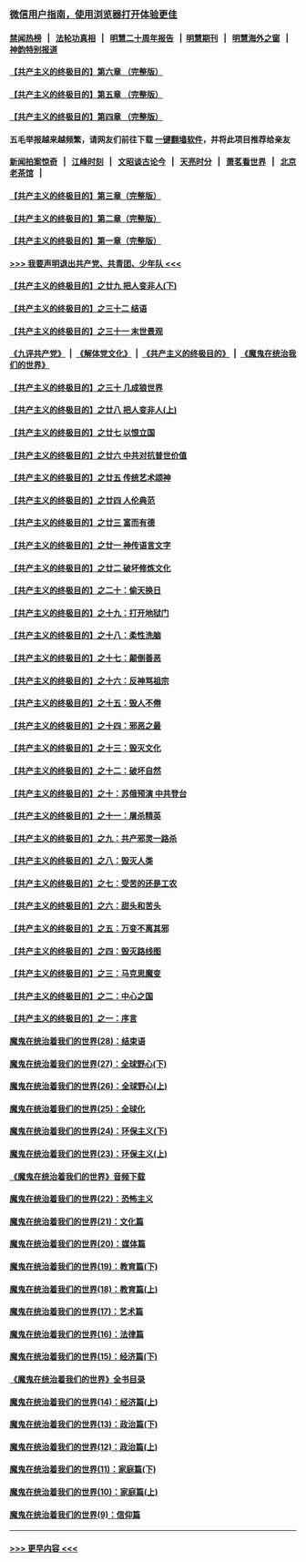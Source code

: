 ### [微信用户指南，使用浏览器打开体验更佳](https://github.com/gfw-breaker/banned-news1/blob/master/indexes/wechat-guide.md?t=0)
#### [禁闻热榜](热点新闻.md?t=0)  &nbsp;&nbsp;|&nbsp;&nbsp; [法轮功真相](https://github.com/gfw-breaker/truth/blob/master/README.md?t=0) &nbsp;&nbsp;|&nbsp;&nbsp; [明慧二十周年报告](https://github.com/gfw-breaker/mh-reports/blob/master/README.md?t=0) &nbsp;&nbsp;|&nbsp;&nbsp;[明慧期刊](https://github.com/gfw-breaker/mh-qikan) &nbsp;&nbsp;|&nbsp;&nbsp; [明慧海外之窗](https://github.com/gfw-breaker/mh-news/blob/master/README.md?t=0) &nbsp;&nbsp;|&nbsp;&nbsp; [神韵特别报道](https://github.com/gfw-breaker/mh-news/blob/master/shenyun.md?t=0)
#### [【共产主义的终极目的】第六章 （完整版）](../pages/nsc422/n11428913.md?t=02121311) 
#### [【共产主义的终极目的】第五章 （完整版）](../pages/nsc422/n11428912.md?t=02121311) 
#### [【共产主义的终极目的】第四章 （完整版）](../pages/nsc422/n11428907.md?t=02121311) 
#### 五毛举报越来越频繁，请网友们前往下载 [一键翻墙软件](https://github.com/gfw-breaker/ssr-accounts)，并将此项目推荐给亲友
#### [新闻拍案惊奇](https://github.com/gfw-breaker/banned-news1/blob/master/pages/link4.md) &nbsp;&nbsp;|&nbsp;&nbsp; [江峰时刻](https://github.com/gfw-breaker/banned-news1/blob/master/pages/link4.md) &nbsp;&nbsp;|&nbsp;&nbsp; [文昭谈古论今](https://github.com/gfw-breaker/banned-news1/blob/master/pages/link4.md) &nbsp;&nbsp;|&nbsp;&nbsp; [天亮时分](https://github.com/gfw-breaker/banned-news1/blob/master/pages/link4.md) &nbsp;&nbsp;|&nbsp;&nbsp; [萧茗看世界](https://github.com/gfw-breaker/banned-news1/blob/master/pages/link4.md) &nbsp;&nbsp;|&nbsp;&nbsp; [北京老茶馆](https://github.com/gfw-breaker/banned-news1/blob/master/pages/link4.md) &nbsp;&nbsp;|&nbsp;&nbsp; 
#### [【共产主义的终极目的】第三章（完整版）](../pages/nsc422/n11428848.md?t=02121311) 
#### [【共产主义的终极目的】第二章（完整版）](../pages/nsc422/n11428831.md?t=02121311) 
#### [【共产主义的终极目的】第一章（完整版）](../pages/nsc422/n11417651.md?t=02121311) 
#### [>>> 我要声明退出共产党、共青团、少年队 <<<](https://github.com/begood0513/goodnews/blob/master/quit/letter.md) 
#### [【共产主义的终极目的】之廿九 把人变非人(下)](../pages/nsc422/n11344140.md?t=02121311) 
#### [【共产主义的终极目的】之三十二 结语](../pages/nsc422/n11360535.md?t=02121311) 
#### [【共产主义的终极目的】之三十一 末世景观](../pages/nsc422/n11351129.md?t=02121311) 
#### [《九评共产党》](https://github.com/begood0513/9ping.md/blob/master/README.md) &nbsp;|&nbsp; [《解体党文化》](../../../../jtdwh.md/blob/master/README.md)  &nbsp;|&nbsp; [《共产主义的终极目的》](../../../../gczydzjmd.md/blob/master/README.md) &nbsp;|&nbsp; [《魔鬼在统治我们的世界》](../../../../mgztzwmdsj.md/blob/master/README.md) 
#### [【共产主义的终极目的】之三十 几成狼世界](../pages/nsc422/n11348280.md?t=02121311) 
#### [【共产主义的终极目的】之廿八 把人变非人(上)](../pages/nsc422/n11340492.md?t=02121311) 
#### [【共产主义的终极目的】之廿七 以恨立国](../pages/nsc422/n11336944.md?t=02121311) 
#### [【共产主义的终极目的】之廿六 中共对抗普世价值](../pages/nsc422/n11324785.md?t=02121311) 
#### [【共产主义的终极目的】之廿五 传统艺术颂神](../pages/nsc422/n11296396.md?t=02121311) 
#### [【共产主义的终极目的】之廿四 人伦典范](../pages/nsc422/n11296397.md?t=02121311) 
#### [【共产主义的终极目的】之廿三 富而有德](../pages/nsc422/n11283598.md?t=02121311) 
#### [【共产主义的终极目的】之廿一 神传语言文字](../pages/nsc422/n11263265.md?t=02121311) 
#### [【共产主义的终极目的】之廿二 破坏修炼文化](../pages/nsc422/n11245728.md?t=02121311) 
#### [【共产主义的终极目的】之二十：偷天换日](../pages/nsc422/n11238846.md?t=02121311) 
#### [【共产主义的终极目的】之十九：打开地狱门](../pages/nsc422/n11206376.md?t=02121311) 
#### [【共产主义的终极目的】之十八：柔性洗脑](../pages/nsc422/n11199994.md?t=02121311) 
#### [【共产主义的终极目的】之十七：颠倒善恶](../pages/nsc422/n11179782.md?t=02121311) 
#### [【共产主义的终极目的】之十六：反神骂祖宗](../pages/nsc422/n11166798.md?t=02121311) 
#### [【共产主义的终极目的】之十五：毁人不倦](../pages/nsc422/n11166792.md?t=02121311) 
#### [【共产主义的终极目的】之十四：邪恶之最](../pages/nsc422/n11150249.md?t=02121311) 
#### [【共产主义的终极目的】之十三：毁灭文化](../pages/nsc422/n11135227.md?t=02121311) 
#### [【共产主义的终极目的】之十二：破坏自然](../pages/nsc422/n11135214.md?t=02121311) 
#### [【共产主义的终极目的】之十：苏俄预演 中共登台](../pages/nsc422/n11118424.md?t=02121311) 
#### [【共产主义的终极目的】之十一：屠杀精英](../pages/nsc422/n11118442.md?t=02121311) 
#### [【共产主义的终极目的】之九：共产邪灵一路杀](../pages/nsc422/n11114139.md?t=02121311) 
#### [【共产主义的终极目的】之八：毁灭人类](../pages/nsc422/n11108503.md?t=02121311) 
#### [【共产主义的终极目的】之七：受苦的还是工农](../pages/nsc422/n11101809.md?t=02121311) 
#### [【共产主义的终极目的】之六：甜头和苦头](../pages/nsc422/n11096971.md?t=02121311) 
#### [【共产主义的终极目的】之五：万变不离其邪](../pages/nsc422/n11091285.md?t=02121311) 
#### [【共产主义的终极目的】之四：毁灭路线图](../pages/nsc422/n11086284.md?t=02121311) 
#### [【共产主义的终极目的】之三：马克思魔变](../pages/nsc422/n11061941.md?t=02121311) 
#### [【共产主义的终极目的】之二：中心之国](../pages/nsc422/n11047728.md?t=02121311) 
#### [【共产主义的终极目的】之一：序言](../pages/nsc422/n11086077.md?t=02121311) 
#### [魔鬼在统治着我们的世界(28)：结束语](../pages/nsc422/n10936246.md?t=02121311) 
#### [魔鬼在统治着我们的世界(27)：全球野心(下)](../pages/nsc422/n10928319.md?t=02121311) 
#### [魔鬼在统治着我们的世界(26)：全球野心(上)](../pages/nsc422/n10900318.md?t=02121311) 
#### [魔鬼在统治着我们的世界(25)：全球化](../pages/nsc422/n10788205.md?t=02121311) 
#### [魔鬼在统治着我们的世界(24)：环保主义(下)](../pages/nsc422/n10695307.md?t=02121311) 
#### [魔鬼在统治着我们的世界(23)：环保主义(上)](../pages/nsc422/n10688613.md?t=02121311) 
#### [《魔鬼在统治着我们的世界》音频下载](../pages/nsc422/n10635553.md?t=02121311) 
#### [魔鬼在统治着我们的世界(22)：恐怖主义](../pages/nsc422/n10614727.md?t=02121311) 
#### [魔鬼在统治着我们的世界(21)：文化篇](../pages/nsc422/n10597706.md?t=02121311) 
#### [魔鬼在统治着我们的世界(20)：媒体篇](../pages/nsc422/n10586579.md?t=02121311) 
#### [魔鬼在统治着我们的世界(19)：教育篇(下)](../pages/nsc422/n10564808.md?t=02121311) 
#### [魔鬼在统治着我们的世界(18)：教育篇(上)](../pages/nsc422/n10526970.md?t=02121311) 
#### [魔鬼在统治着我们的世界(17)：艺术篇](../pages/nsc422/n10499093.md?t=02121311) 
#### [魔鬼在统治着我们的世界(16)：法律篇](../pages/nsc422/n10485969.md?t=02121311) 
#### [魔鬼在统治着我们的世界(15)：经济篇(下)](../pages/nsc422/n10469975.md?t=02121311) 
#### [《魔鬼在统治着我们的世界》全书目录](../pages/nsc422/n10464261.md?t=02121311) 
#### [魔鬼在统治着我们的世界(14)：经济篇(上)](../pages/nsc422/n10457370.md?t=02121311) 
#### [魔鬼在统治着我们的世界(13)：政治篇(下)](../pages/nsc422/n10448270.md?t=02121311) 
#### [魔鬼在统治着我们的世界(12)：政治篇(上)](../pages/nsc422/n10444576.md?t=02121311) 
#### [魔鬼在统治着我们的世界(11)：家庭篇(下)](../pages/nsc422/n10440961.md?t=02121311) 
#### [魔鬼在统治着我们的世界(10)：家庭篇(上)](../pages/nsc422/n10435448.md?t=02121311) 
#### [魔鬼在统治着我们的世界(9)：信仰篇](../pages/nsc422/n10432159.md?t=02121311) 

----
#### [ >>> 更早内容 <<< ](../indexes/nsc422-earlier.md)

